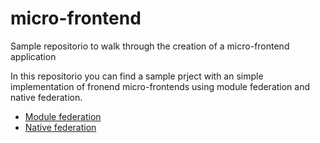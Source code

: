 # micro-frontend

Sample repositorio to walk through the creation of a micro-frontend application

In this repositorio you can find a sample prject with an simple implementation of fronend micro-frontends using module federation and native federation.

- [Module federation](src/module-federation/README.md)
- [Native federation](src/native-federation/README.md)